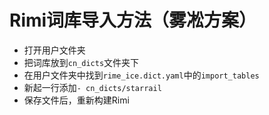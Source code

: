 # Rimi词库导入方法（雾凇方案）
- 打开用户文件夹
- 把词库放到`cn_dicts`文件夹下
- 在用户文件夹中找到`rime_ice.dict.yaml`中的`import_tables`
- 新起一行添加`- cn_dicts/starrail`
- 保存文件后，重新构建Rimi

